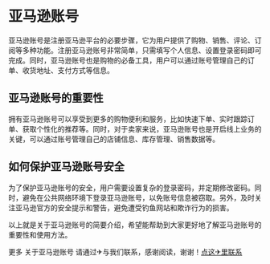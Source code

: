 # 亚马逊账号

亚马逊账号是注册亚马逊平台的必要步骤，它为用户提供了购物、销售、评论、订阅等多种功能。注册亚马逊账号非常简单，只需填写个人信息、设置登录密码即可完成。同时，亚马逊账号也是购物的必备工具，用户可以通过账号管理自己的订单、收货地址、支付方式等信息。

## 亚马逊账号的重要性

拥有亚马逊账号可以享受到更多的购物便利和服务，比如快速下单、实时跟踪订单、获取个性化的推荐等。同时，对于卖家来说，亚马逊账号也是开启线上业务的关键，可以通过账号管理自己的店铺信息、库存管理、销售数据等。

## 如何保护亚马逊账号安全

为了保护亚马逊账号的安全，用户需要设置复杂的登录密码，并定期修改密码。同时，避免在公共网络环境下登录亚马逊账号，以免账号信息被窃取。另外，及时关注亚马逊官方的安全提示和警告，避免遭受钓鱼网站和欺诈行为的损害。

以上就是关于亚马逊账号的简要介绍，希望能帮助到大家更好地了解亚马逊账号的重要性和使用方法。

更多 关于亚马逊账号 请通过✈与我们联系，感谢阅读，谢谢！[点这✈里联系](https://acc.k02.cc)
